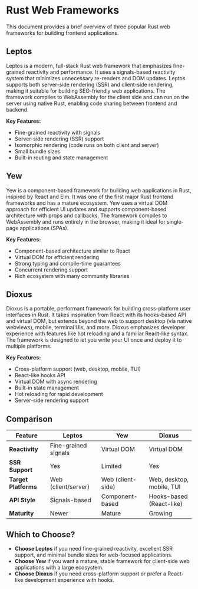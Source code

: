 # Rust Web Frameworks

This document provides a brief overview of three popular Rust web frameworks for building frontend applications.

## Leptos

Leptos is a modern, full-stack Rust web framework that emphasizes fine-grained reactivity and performance. It uses a signals-based reactivity system that minimizes unnecessary re-renders and DOM updates. Leptos supports both server-side rendering (SSR) and client-side rendering, making it suitable for building SEO-friendly web applications. The framework compiles to WebAssembly for the client side and can run on the server using native Rust, enabling code sharing between frontend and backend.

**Key Features:**
- Fine-grained reactivity with signals
- Server-side rendering (SSR) support
- Isomorphic rendering (code runs on both client and server)
- Small bundle sizes
- Built-in routing and state management

## Yew

Yew is a component-based framework for building web applications in Rust, inspired by React and Elm. It was one of the first major Rust frontend frameworks and has a mature ecosystem. Yew uses a virtual DOM approach for efficient UI updates and supports component-based architecture with props and callbacks. The framework compiles to WebAssembly and runs entirely in the browser, making it ideal for single-page applications (SPAs).

**Key Features:**
- Component-based architecture similar to React
- Virtual DOM for efficient rendering
- Strong typing and compile-time guarantees
- Concurrent rendering support
- Rich ecosystem with many community libraries

## Dioxus

Dioxus is a portable, performant framework for building cross-platform user interfaces in Rust. It takes inspiration from React with its hooks-based API and virtual DOM, but extends beyond the web to support desktop (via native webviews), mobile, terminal UIs, and more. Dioxus emphasizes developer experience with features like hot reloading and a familiar React-like syntax. The framework is designed to let you write your UI once and deploy it to multiple platforms.

**Key Features:**
- Cross-platform support (web, desktop, mobile, TUI)
- React-like hooks API
- Virtual DOM with async rendering
- Built-in state management
- Hot reloading for rapid development
- Server-side rendering support

## Comparison

| Feature | Leptos | Yew | Dioxus |
|---------|--------|-----|--------|
| **Reactivity** | Fine-grained signals | Virtual DOM | Virtual DOM |
| **SSR Support** | Yes | Limited | Yes |
| **Target Platforms** | Web (client/server) | Web (client-side) | Web, desktop, mobile, TUI |
| **API Style** | Signals-based | Component-based | Hooks-based (React-like) |
| **Maturity** | Newer | Mature | Growing |

## Which to Choose?

- **Choose Leptos** if you need fine-grained reactivity, excellent SSR support, and minimal bundle sizes for web-focused applications.
- **Choose Yew** if you want a mature, stable framework for client-side web applications with a large ecosystem.
- **Choose Dioxus** if you need cross-platform support or prefer a React-like development experience with hooks.
